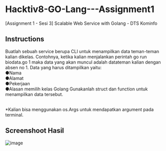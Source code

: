 # Hacktiv8-GO-Lang---Assignment1
[Assignment 1 - Sesi 3] Scalable Web Service with Golang - DTS Kominfo

<h2>Instructions</h2>
Buatlah sebuah service berupa CLI untuk menampilkan data teman-teman kalian dikelas.
Contohnya, ketika kalian menjalankan perintah go run biodata.go 1 maka data yang akan muncul adalah datateman kalian dengan absen no 1. Data yang harus ditampilkan yaitu:
<br>●Nama
<br>●Alamat
<br>●Pekerjaan
<br>●Alasan memilih kelas Golang Gunakanlah struct dan function untuk menampilkan data tersebut.

<br>*Kalian bisa menggunakan os.Args untuk mendapatkan argument pada terminal.

<h2>Screenshoot Hasil</h2> 

![image](https://github.com/firdamawa19/Hacktiv8-GO-Lang---Assignment1/assets/145177504/a0f7f0b5-5517-412a-bfab-bd33fc73eb2a)
